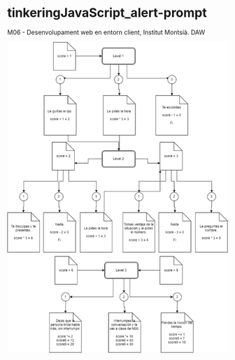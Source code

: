 # tinkeringJavaScript_alert-prompt
M06 - Desenvolupament web en entorn client, Institut Montsià. DAW

<img src="https://github.com/rogerforner/CFGS-DAW-M6-JavaScript-Alert-Prompt/blob/master/assets/img/M6UF1ABP1.png" title="by Roger Forner Fabre">
